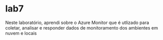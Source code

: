 # lab7

Neste laboratório, aprendi sobre o Azure Monitor que é utlizado para coletar, analisar e responder dados de monitoramento dos ambientes em nuvem e locais
